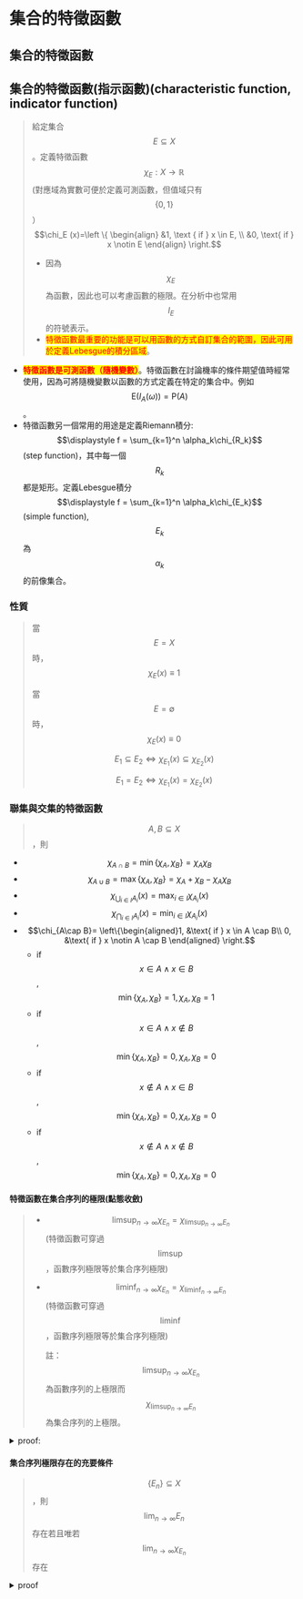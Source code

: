 # 集合的特徵函數

## 集合的特徵函數

## 集合的特徵函數(指示函數)(characteristic function, indicator function)

> 給定集合$$E \subseteq X$$。定義特徵函數 $$\chi_E:X \rightarrow \mathbb{R}$$(對應域為實數可便於定義可測函數，但值域只有$$\{0,1\}$$）$$\chi_E (x)=\left \{ \begin{align} &1, \text { if } x \in E, \\ &0, \text{ if } x \notin E \end{align} \right.$$
>
> * 因為$$\chi_E$$為函數，因此也可以考慮函數的極限。在分析中也常用$$I_E$$的符號表示。
> * <mark style="color:red;">特徵函數最重要的功能是可以用函數的方式自訂集合的範圍，因此可用於定義Lebesgue的積分區域</mark>。

* <mark style="color:red;">**特徵函數是可測函數（隨機變數）**</mark>。特徵函數在討論機率的條件期望值時經常使用，因為可將隨機變數以函數的方式定義在特定的集合中。例如$$\mathrm{E}(I_A(\omega))=\mathrm{P}(A)$$。
* 特徵函數另一個常用的用途是定義Riemann積分: $$\displaystyle f = \sum_{k=1}^n \alpha_k\chi_{R_k}$$(step function)，其中每一個$$R_k$$都是矩形。定義Lebesgue積分$$\displaystyle f = \sum_{k=1}^n \alpha_k\chi_{E_k}$$(simple function), $$E_k$$為$$\alpha_k$$的前像集合。

### 性質

> 當$$E=X$$時，$$\chi_E(x)\equiv 1$$
>
> 當$$E=\emptyset$$時，$$\chi_E(x)\equiv 0$$
>
> $$E_1 \subseteq E_2 \Leftrightarrow \chi_{E_1}(x) \subseteq \chi_{E_2}(x)$$
>
> $$E_1 = E_2 \Leftrightarrow \chi_{E_1}(x) =\chi_{E_2}(x)$$

### 聯集與交集的特徵函數

> $$A,B \subseteq X$$，則

* $$\chi_{A \cap B}= \min\{ \chi_A, \chi_B\}=\chi_A\chi_B$$
* $$\chi_{A\cup B}=\max\{ \chi_A, \chi_B\}=\chi_A +\chi_B-\chi_A \chi_B$$
* $$\displaystyle \chi_{\bigcup_{i \in I} A_i}(x) = \max_{i \in I}\chi_{A_i} (x)$$
* $$\displaystyle \chi_{\bigcap_{i \in I} A_i}(x) = \min_{i \in I}\chi_{A_i} (x)$$
* $$\chi_{A\cap B}= \left\{\begin{aligned}1, &\text{ if } x \in A \cap B\\ 0, &\text{ if } x \notin A \cap B \end{aligned} \right.$$
  * if $$x \in A \land x \in B$$, $$\min\{ \chi_A, \chi_B\}=1, \chi_A, \chi_B=1$$
  * if $$x \in A \land x \notin B$$, $$\min\{ \chi_A, \chi_B\}=0, \chi_A, \chi_B=0$$
  * if $$x \notin A \land x \in B$$, $$\min\{ \chi_A, \chi_B\}=0, \chi_A, \chi_B=0$$
  * if $$x \notin A \land x \notin B$$, $$\min\{ \chi_A, \chi_B\}=0, \chi_A, \chi_B=0$$

#### 特徵函數在集合序列的極限(點態收斂)

> * $$\displaystyle \limsup_{n \rightarrow \infty}\chi_{E_n} =\chi_{\limsup_{n \rightarrow \infty} E_n}$$(特徵函數可穿過$$\limsup$$，函數序列極限等於集合序列極限)
> *   $$\displaystyle \liminf_{n \rightarrow \infty}\chi_{E_n} =\chi_{\liminf_{n \rightarrow \infty} E_n}$$(特徵函數可穿過$$\liminf$$，函數序列極限等於集合序列極限)
>
>     註：$$\displaystyle \limsup_{n \rightarrow \infty}\chi_{E_n }$$ 為函數序列的上極限而$$\displaystyle \chi_{\limsup_{n \rightarrow \infty} E_n}$$ 為集合序列的上極限。

<details>

<summary>proof:</summary>

令上極限集$$\displaystyle \limsup_{n \rightarrow \infty} E_n =\bigcup_{n=1}^\infty \bigcap_{k=n}^\infty E_k=E$$

可得 $$\displaystyle \chi_{\limsup_{n \rightarrow \infty} E_n}(x)=\chi_E(x)$$ ，即點$$x$$為上極限集合的元素時為1，否則為0。

而$$\displaystyle \limsup_{n \rightarrow \infty} \chi_{E_n}$$ 為函數序列$$\{\chi_{E_1}, \chi_{E_2}, \chi_{E_3}, \ldots\}$$的上極限 。

給定集合$$E_n$$，因為$$\chi_{E_n} (x) = \left\{ \begin{align} 1,& \text{ if } x \in E_n,\\ 0,& \text{ if } x \notin E_n \end{align} \right.$$

因此$$\displaystyle \limsup_{n \rightarrow \infty} \chi_{E_n} (x) = \left\{ \begin{align} 1,& \text{ if } x \in \bigcup_{n=1}^\infty \bigcap_{k=n}^\infty E_k=E,\\ 0,& \text{ if } x \notin\bigcup_{n=1}^\infty \bigcap_{k=n}^\infty E_k=E \end{align} \right. =\chi_E(x)$$

所以$$\displaystyle \limsup_{n \rightarrow \infty} \chi_{E_n} = \chi_E(x)=\chi_{\limsup_{n \rightarrow \infty} E_n}$$(QED)

</details>

#### 集合序列極限存在的充要條件

> $$\{E_n\} \subseteq X$$，則$$\displaystyle \lim_{n \rightarrow \infty} E_n$$ 存在若且唯若$$\displaystyle \lim_{n \rightarrow \infty} \chi_{E_n}$$ 存在

<details>

<summary>proof</summary>

proof=>

若$$\displaystyle \lim_{n \rightarrow \infty} E_n = E$$存在，則$$\displaystyle \limsup_{n \rightarrow \infty} E_n = \displaystyle \liminf_{n \rightarrow \infty} E_n =E$$

因為$$\displaystyle \chi_{\limsup_{n \rightarrow \infty} E_n} = \limsup_{n \rightarrow \infty} \chi_{E_n} =\chi_{E}$$且$$\displaystyle \chi_{\liminf_{n \rightarrow \infty} E_n } =\displaystyle \liminf_{n \rightarrow \infty} \chi_{E_n} = \chi_{E}$$

所以$$\limsup_{n \rightarrow \infty} \chi_{E_n} =\chi_{E} = \liminf_{n \rightarrow \infty} \chi_{E_n}$$

因此可得 $$\displaystyle \lim_{n \rightarrow \infty} \chi_{E_n}$$存在(QED)

proof <=

使用相同的方法可得證(QED)

</details>
